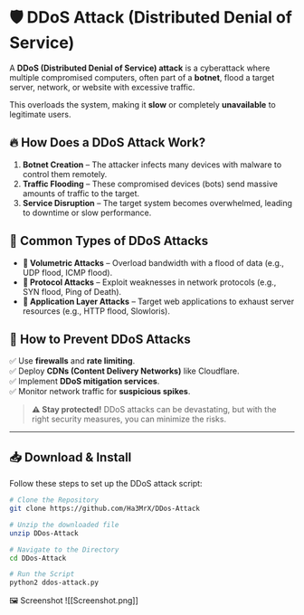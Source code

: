 # 🛡️ DDoS Attack (Distributed Denial of Service)

A **DDoS (Distributed Denial of Service) attack** is a cyberattack where multiple compromised computers, often part of a **botnet**, flood a target server, network, or website with excessive traffic.  

This overloads the system, making it **slow** or completely **unavailable** to legitimate users.

## 🔥 How Does a DDoS Attack Work?
1. **Botnet Creation** – The attacker infects many devices with malware to control them remotely.  
2. **Traffic Flooding** – These compromised devices (bots) send massive amounts of traffic to the target.  
3. **Service Disruption** – The target system becomes overwhelmed, leading to downtime or slow performance.  

## 🚀 Common Types of DDoS Attacks
- **🔹 Volumetric Attacks** – Overload bandwidth with a flood of data (e.g., UDP flood, ICMP flood).  
- **🔹 Protocol Attacks** – Exploit weaknesses in network protocols (e.g., SYN flood, Ping of Death).  
- **🔹 Application Layer Attacks** – Target web applications to exhaust server resources (e.g., HTTP flood, Slowloris).  

## 🛑 How to Prevent DDoS Attacks
✅ Use **firewalls** and **rate limiting**.  
✅ Deploy **CDNs (Content Delivery Networks)** like Cloudflare.  
✅ Implement **DDoS mitigation services**.  
✅ Monitor network traffic for **suspicious spikes**.  

> **⚠️ Stay protected!** DDoS attacks can be devastating, but with the right security measures, you can minimize the risks.  

---
## 📥 Download & Install

Follow these steps to set up the DDoS attack script:

```bash
# Clone the Repository
git clone https://github.com/Ha3MrX/DDos-Attack

# Unzip the downloaded file
unzip DDos-Attack

# Navigate to the Directory
cd DDos-Attack

# Run the Script
python2 ddos-attack.py
```
🖼️ Screenshot
![[Screenshot.png]]